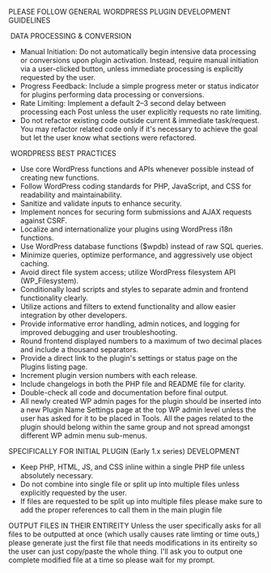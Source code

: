 PLEASE FOLLOW GENERAL WORDPRESS PLUGIN DEVELOPMENT GUIDELINES

 DATA PROCESSING & CONVERSION
* Manual Initiation: Do not automatically begin intensive data processing or conversions upon plugin activation. Instead, require manual initiation via a user-clicked button, unless immediate processing is explicitly requested by the user.
* Progress Feedback: Include a simple progress meter or status indicator for plugins performing data processing or conversions.
* Rate Limiting: Implement a default 2–3 second delay between processing each Post unless the user explicitly requests no rate limiting.
* Do not refactor existing code outside current & immediate task/request. You may refactor related code only if it's necessary to achieve the goal but let the user know what sections were refactored.


 WORDPRESS BEST PRACTICES
* Use core WordPress functions and APIs whenever possible instead of creating new functions.
* Follow WordPress coding standards for PHP, JavaScript, and CSS for readability and maintainability.
* Sanitize and validate inputs to enhance security.
* Implement nonces for securing form submissions and AJAX requests against CSRF.
* Localize and internationalize your plugins using WordPress i18n functions.
* Use WordPress database functions ($wpdb) instead of raw SQL queries.
* Minimize queries, optimize performance, and aggressively use object caching.
* Avoid direct file system access; utilize WordPress filesystem API (WP_Filesystem).
* Conditionally load scripts and styles to separate admin and frontend functionality clearly.
* Utilize actions and filters to extend functionality and allow easier integration by other developers.
* Provide informative error handling, admin notices, and logging for improved debugging and user troubleshooting.
* Round frontend displayed numbers to a maximum of two decimal places and include a thousand separators.
* Provide a direct link to the plugin's settings or status page on the Plugins listing page.
* Increment plugin version numbers with each release.
* Include changelogs in both the PHP file and README file for clarity.
* Double-check all code and documentation before final output.  
* All newly created WP admin pages for the plugin should be inserted into a new Plugin Name Settings page at the top WP admin level unless the user has asked for it to be placed in Tools. All the pages related to the plugin should belong within the same group and not spread amongst different WP admin menu sub-menus.


SPECIFICALLY FOR INITIAL PLUGIN (Early 1.x series) DEVELOPMENT 
* Keep PHP, HTML, JS, and CSS inline within a single PHP file unless absolutely necessary.
* Do not combine into single file or split up into multiple files unless explicitly requested by the user.
* If files are requested to be split up into multiple files please make sure to add the proper references to call them in the main plugin file

OUTPUT FILES IN THEIR ENTIREITY
Unless the user specifically asks for all files to be outputted at once (which usally causes rate limting or time outs,) please generate just the first file that needs modifications in its entireity so the user can just copy/paste the whole thing. I'll ask you to output one complete modified file at a time so please wait for my prompt.
